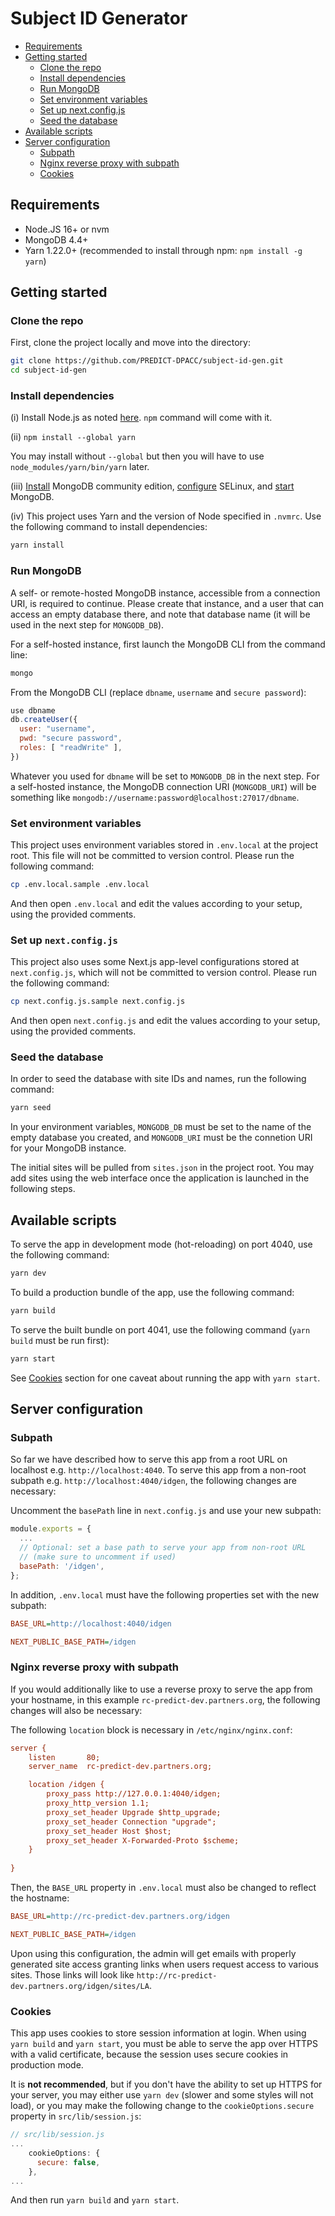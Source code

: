 # Subject ID Generator

   * [Requirements](#requirements)
   * [Getting started](#getting-started)
      * [Clone the repo](#clone-the-repo)
      * [Install dependencies](#install-dependencies)
      * [Run MongoDB](#run-mongodb)
      * [Set environment variables](#set-environment-variables)
      * [Set up next.config.js](#set-up-nextconfigjs)
      * [Seed the database](#seed-the-database)
   * [Available scripts](#available-scripts)
   * [Server configuration](#server-configuration)
      * [Subpath](#subpath)
      * [Nginx reverse proxy with subpath](#nginx-reverse-proxy-with-subpath)
      * [Cookies](#cookies)


## Requirements

* Node.JS 16+ or nvm
* MongoDB 4.4+
* Yarn 1.22.0+ (recommended to install through npm: `npm install -g yarn`)

## Getting started

### Clone the repo

First, clone the project locally and move into the directory:

```bash
git clone https://github.com/PREDICT-DPACC/subject-id-gen.git
cd subject-id-gen
```

### Install dependencies

(i) Install Node.js as noted [here](https://github.com/AMP-SCZ/dpdash/blob/fdd79396f5790b12252c324fb1527f84fc904986/singularity/Singularity#L41). `npm` command will come with it.

(ii) `npm install --global yarn`
      
You may install without `--global` but then you will have to use `node_modules/yarn/bin/yarn` later.

(iii) [Install](https://docs.mongodb.com/manual/tutorial/install-mongodb-on-red-hat/#install-mongodb-community-edition) MongoDB community edition, [configure](https://docs.mongodb.com/manual/tutorial/install-mongodb-on-red-hat/#configure-selinux) SELinux, and [start](https://docs.mongodb.com/manual/tutorial/install-mongodb-on-red-hat/#start-mongodb) MongoDB.

(iv) This project uses Yarn and the version of Node specified in `.nvmrc`. Use the following command to install dependencies:

```bash
yarn install
```

### Run MongoDB

A self- or remote-hosted MongoDB instance, accessible from a connection URI, is required to continue. Please create that instance, and a user that can access an empty database there, and note that database name (it will be used in the next step for `MONGODB_DB`).

For a self-hosted instance, first launch the MongoDB CLI from the command line:
```bash
mongo
```

From the MongoDB CLI (replace `dbname`, `username` and `secure password`):
```js
use dbname
db.createUser({
  user: "username",
  pwd: "secure password",
  roles: [ "readWrite" ],
})
```

Whatever you used for `dbname` will be set to `MONGODB_DB` in the next step. For a self-hosted instance, the MongoDB connection URI (`MONGODB_URI`) will be something like `mongodb://username:password@localhost:27017/dbname`.

### Set environment variables

This project uses environment variables stored in `.env.local` at the project root. This file will not be committed to version control. Please run the following command:

```bash
cp .env.local.sample .env.local
```

And then open `.env.local` and edit the values according to your setup, using the provided comments.

### Set up `next.config.js`

This project also uses some Next.js app-level configurations stored at `next.config.js`, which will not be committed to version control. Please run the following command:

```bash
cp next.config.js.sample next.config.js
```

And then open `next.config.js` and edit the values according to your setup, using the provided comments.

### Seed the database

In order to seed the database with site IDs and names, run the following command:

```bash
yarn seed
```

In your environment variables, `MONGODB_DB` must be set to the name of the empty database you created, and `MONGODB_URI` must be the connetion URI for your MongoDB instance.

The initial sites will be pulled from `sites.json` in the project root. You may add sites using the web interface once the application is launched in the following steps.

## Available scripts

To serve the app in development mode (hot-reloading) on port 4040, use the following command:

```bash
yarn dev
```

To build a production bundle of the app, use the following command:

```bash
yarn build
```

To serve the built bundle on port 4041, use the following command (`yarn build` must be run first):

```bash
yarn start
```

See [Cookies](#cookies) section for one caveat about running the app with `yarn start`.

## Server configuration

### Subpath

So far we have described how to serve this app from a root URL on localhost e.g. `http://localhost:4040`.
To serve this app from a non-root subpath e.g. `http://localhost:4040/idgen`, the following changes are necessary:

Uncomment the `basePath` line in `next.config.js` and use your new subpath:
```js
module.exports = {
  ...
  // Optional: set a base path to serve your app from non-root URL
  // (make sure to uncomment if used)
  basePath: '/idgen',
};
```

In addition, `.env.local` must have the following properties set with the new subpath:

```cfg
BASE_URL=http://localhost:4040/idgen

NEXT_PUBLIC_BASE_PATH=/idgen
```

### Nginx reverse proxy with subpath

If you would additionally like to use a reverse proxy to serve the app from your hostname,
in this example `rc-predict-dev.partners.org`, the following changes will also be necessary:

The following `location` block is necessary in `/etc/nginx/nginx.conf`:

```cfg
server {
    listen       80;
    server_name  rc-predict-dev.partners.org;

    location /idgen {
        proxy_pass http://127.0.0.1:4040/idgen;
        proxy_http_version 1.1;
        proxy_set_header Upgrade $http_upgrade;
        proxy_set_header Connection "upgrade";
        proxy_set_header Host $host;
        proxy_set_header X-Forwarded-Proto $scheme;
    }
    
}
```

Then, the `BASE_URL` property in `.env.local` must also be changed to reflect the hostname:

```cfg
BASE_URL=http://rc-predict-dev.partners.org/idgen

NEXT_PUBLIC_BASE_PATH=/idgen
```

Upon using this configuration, the admin will get emails with properly generated site access
granting links when users request access to various sites. Those links will look like 
`http://rc-predict-dev.partners.org/idgen/sites/LA`.

### Cookies

This app uses cookies to store session information at login. When using `yarn build` and 
`yarn start`, you must be able to serve the app over HTTPS with a valid certificate, because
the session uses secure cookies in production mode. 

It is **not recommended**, but if you don't have the ability to set up HTTPS for your server,
you may either use `yarn dev` (slower and some styles will not load), or you may make the
following change to the `cookieOptions.secure` property in `src/lib/session.js`:

```js
// src/lib/session.js
...
    cookieOptions: {
      secure: false,
    },
...
```

And then run `yarn build` and `yarn start`.
